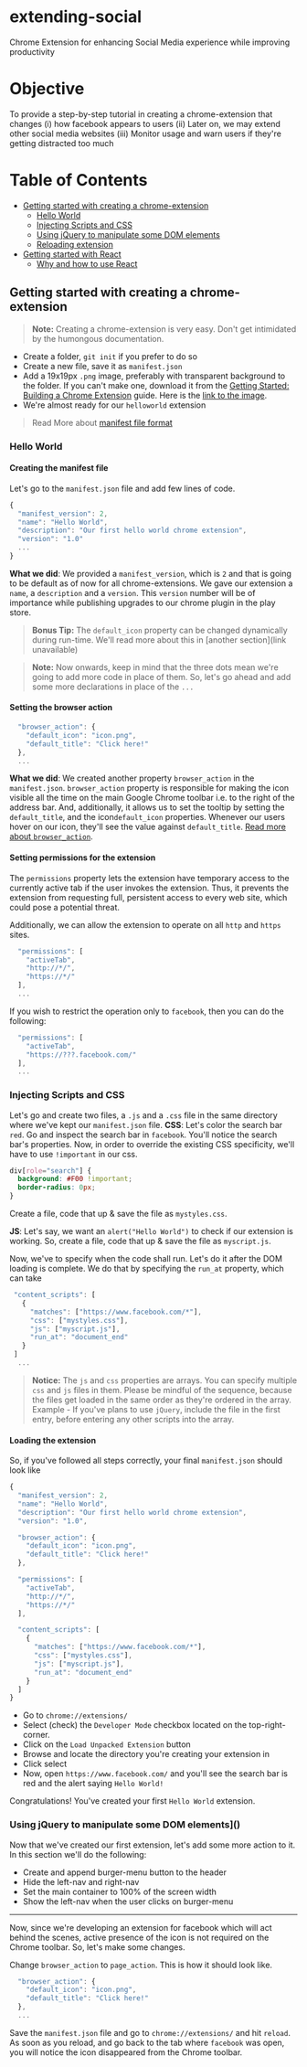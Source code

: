 # extending-social
Chrome Extension for enhancing Social Media experience while improving productivity

# Objective
To provide a step-by-step tutorial in creating a chrome-extension that changes
(i) how facebook appears to users
(ii) Later on, we may extend other social media websites
(iii) Monitor usage and warn users if they're getting distracted too much

# Table of Contents
* [Getting started with creating a chrome-extension]()
  * [Hello World]()
  * [Injecting Scripts and CSS]()
  * [Using jQuery to manipulate some DOM elements]()
  * [Reloading extension]()
* [Getting started with React]()
  * [Why and how to use React]()

## Getting started with creating a chrome-extension
> **Note:** Creating a chrome-extension is very easy. Don't get intimidated by the humongous documentation.

* Create a folder, `git init` if you prefer to do so
* Create a new file, save it as `manifest.json`
* Add a 19x19px `.png` image, preferably with transparent background to the folder. If you can't make one, download it from the [Getting Started: Building a Chrome Extension](https://developer.chrome.com/extensions/getstarted) guide. Here is the [link to the image](https://developer.chrome.com/extensions/examples/tutorials/getstarted/icon.png).
* We're almost ready for our `helloworld` extension

> Read More about [manifest file format](https://developer.chrome.com/extensions/manifest)

### Hello World
#### Creating the manifest file
Let's go to the `manifest.json` file and add few lines of code.
```javascript
{
  "manifest_version": 2,
  "name": "Hello World",
  "description": "Our first hello world chrome extension",
  "version": "1.0"
  ...
}
```
**What we did**: We provided a `manifest_version`, which is `2` and that is going to be default as of now for all chrome-extensions. We gave our extension a `name`, a `description` and a `version`. This `version` number will be of importance while publishing upgrades to our chrome plugin in the play store.

> **Bonus Tip:** The `default_icon` property can be changed dynamically during run-time. We'll read more about this in [another section](link unavailable)

> **Note:** Now onwards, keep in mind that the three dots mean we're going to add more code in place of them. So, let's go ahead and add some more declarations in place of the `...`

#### Setting the browser action
```javascript
  "browser_action": {
    "default_icon": "icon.png",
    "default_title": "Click here!"
  },
  ...
```
**What we did**: We created another property `browser_action` in the `manifest.json`. `browser_action` property is responsible for making the icon visible all the time on the main Google Chrome toolbar i.e. to the right of the address bar. And, additionally, it allows us to set the tooltip by setting the `default_title`, and the icon`default_icon` properties. Whenever our users hover on our icon, they'll see the value against `default_title`. [Read more about `browser_action`](https://developer.chrome.com/extensions/browserAction).

#### Setting permissions for the extension
The `permissions` property lets the extension have temporary access to the currently active tab if the user invokes the extension. Thus, it prevents the extension from requesting full, persistent access to every web site, which could pose a potential threat.

Additionally, we can allow the extension to operate on all `http` and `https` sites.
```javascript
  "permissions": [
    "activeTab",
    "http://*/",
    "https://*/"
  ],
  ...
```

If you wish to restrict the operation only to `facebook`, then you can do the following:
```javascript
  "permissions": [
    "activeTab",
    "https://???.facebook.com/"
  ],
  ...
```
### Injecting Scripts and CSS
Let's go and create two files, a `.js` and a `.css` file in the same directory where we've kept our `manifest.json` file.
**CSS**: Let's color the search bar `red`. Go and inspect the search bar in `facebook`. You'll notice the search bar's properties. Now, in order to override the existing CSS specificity, we'll have to use `!important` in our css.

```css
div[role="search"] {
  background: #F00 !important;
  border-radius: 0px;
}
```
Create a file, code that up & save the file as `mystyles.css`.

**JS**:
Let's say, we want an `alert("Hello World")` to check if our extension is working.
So, create a file, code that up & save the file as `myscript.js`.

Now, we've to specify when the code shall run. Let's do it after the DOM loading is complete. We do that by specifying the `run_at` property, which can take 

```javascript
 "content_scripts": [
   {
     "matches": ["https://www.facebook.com/*"],
     "css": ["mystyles.css"],
     "js": ["myscript.js"],
     "run_at": "document_end"
   }
 ]
  ...
```
> **Notice:** The `js` and `css` properties are arrays. You can specify multiple `css` and `js` files in them. Please be mindful of the sequence, because the files get loaded in the same order as they're ordered in the array. Example - If you've plans to use `jQuery`, include the file in the first entry, before entering any other scripts into the array.

#### Loading the extension
So, if you've followed all steps correctly, your final `manifest.json` should look like

```javascript
{
  "manifest_version": 2,
  "name": "Hello World",
  "description": "Our first hello world chrome extension",
  "version": "1.0",

  "browser_action": {
    "default_icon": "icon.png",
    "default_title": "Click here!"
  },

  "permissions": [
    "activeTab",
    "http://*/",
    "https://*/"
  ],

  "content_scripts": [
    {
      "matches": ["https://www.facebook.com/*"],
      "css": ["mystyles.css"],
      "js": ["myscript.js"],
      "run_at": "document_end"
    }
  ]
}
```
* Go to `chrome://extensions/`
* Select (check) the `Developer Mode` checkbox located on the top-right-corner.
* Click on the `Load Unpacked Extension` button
* Browse and locate the directory you're creating your extension in
* Click select
* Now, open `https://www.facebook.com/` and you'll see the search bar is red and the alert saying `Hello World!`

Congratulations! You've created your first `Hello World` extension.

### Using jQuery to manipulate some DOM elements]()
Now that we've created our first extension, let's add some more action to it.
In this section we'll do the following:
* Create and append burger-menu button to the header
* Hide the left-nav and right-nav
* Set the main container to 100% of the screen width
* Show the left-nav when the user clicks on burger-menu

---------------------

Now, since we're developing an extension for facebook which will act behind the scenes, active presence of the icon is not required on the Chrome toolbar. So, let's make some changes.

Change `browser_action` to `page_action`. This is how it should look like.
```javascript
  "browser_action": {
    "default_icon": "icon.png",
    "default_title": "Click here!"
  },
  ...
```
Save the `manifest.json` file and go to `chrome://extensions/` and hit `reload`. As soon as you reload, and go back to the tab where `facebook` was open, you will notice the icon disappeared from the Chrome toolbar.
